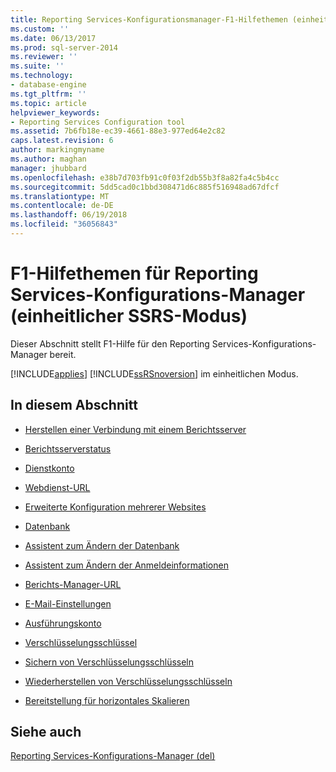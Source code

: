 ```yaml
---
title: Reporting Services-Konfigurationsmanager-F1-Hilfethemen (einheitlicher SSRS-Modus) | Microsoft Docs
ms.custom: ''
ms.date: 06/13/2017
ms.prod: sql-server-2014
ms.reviewer: ''
ms.suite: ''
ms.technology:
- database-engine
ms.tgt_pltfrm: ''
ms.topic: article
helpviewer_keywords:
- Reporting Services Configuration tool
ms.assetid: 7b6fb18e-ec39-4661-88e3-977ed64e2c82
caps.latest.revision: 6
author: markingmyname
ms.author: maghan
manager: jhubbard
ms.openlocfilehash: e38b7d703fb91c0f03f2db55b3f8a82fa4c5b4cc
ms.sourcegitcommit: 5dd5cad0c1bbd308471d6c885f516948ad67dfcf
ms.translationtype: MT
ms.contentlocale: de-DE
ms.lasthandoff: 06/19/2018
ms.locfileid: "36056843"
---
```

# <a name="reporting-services-configuration-manager-f1-help-topics-ssrs-native-mode"></a>F1-Hilfethemen für Reporting Services-Konfigurations-Manager (einheitlicher SSRS-Modus)
  Dieser Abschnitt stellt F1-Hilfe für den Reporting Services-Konfigurations-Manager bereit.  
  
 [!INCLUDE[applies](../../includes/applies-md.md)] [!INCLUDE[ssRSnoversion](../../includes/ssrsnoversion-md.md)] im einheitlichen Modus.  
  
## <a name="in-this-section"></a>In diesem Abschnitt  
  
-   [Herstellen einer Verbindung mit einem Berichtsserver](../../../2014/sql-server/install/connect-to-a-native-mode-report-server.md)  
  
-   [Berichtsserverstatus](../../../2014/sql-server/install/report-server-status-ssrs-native-mode.md)  
  
-   [Dienstkonto](../../../2014/sql-server/install/service-account-ssrs-native-mode.md)  
  
-   [Webdienst-URL](../../../2014/sql-server/install/web-service-url-ssrs-native-mode.md)  
  
-   [Erweiterte Konfiguration mehrerer Websites](../../../2014/sql-server/install/advanced-multiple-web-site-configuration-ssrs-native-mode.md)  
  
-   [Datenbank](../../../2014/sql-server/install/database-ssrs-native-mode.md)  
  
-   [Assistent zum Ändern der Datenbank](../../../2014/sql-server/install/change-database-wizard-ssrs-native-mode.md)  
  
-   [Assistent zum Ändern der Anmeldeinformationen](../../../2014/sql-server/install/change-credentials-wizard-ssrs-native-mode.md)  
  
-   [Berichts-Manager-URL](../../../2014/sql-server/install/report-manager-url-ssrs-native-mode.md)  
  
-   [E-Mail-Einstellungen](../../reporting-services/install-windows/e-mail-settings-reporting-services-native-mode-configuration-manager.md)  
  
-   [Ausführungskonto](../../../2014/sql-server/install/execution-account-ssrs-native-mode.md)  
  
-   [Verschlüsselungsschlüssel](../../../2014/sql-server/install/encryption-keys-ssrs-native-mode.md)  
  
-   [Sichern von Verschlüsselungsschlüsseln](../../../2014/sql-server/install/backup-encryption-key-ssrs-native-mode.md)  
  
-   [Wiederherstellen von Verschlüsselungsschlüsseln](../../../2014/sql-server/install/restore-encryption-key-ssrs-native-mode.md)  
  
-   [Bereitstellung für horizontales Skalieren](../../../2014/sql-server/install/scale-out-deployment-native-mode-report-server.md)  
  
## <a name="see-also"></a>Siehe auch  
 [Reporting Services-Konfigurations-Manager &#40;del&#41;](/sql/2014/sql-server/install/reporting-services-configuration-manager-native-mode)  
  
  

